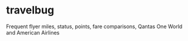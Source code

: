# travelbug
Frequent flyer miles, status, points, fare comparisons, Qantas One World and American Airlines

